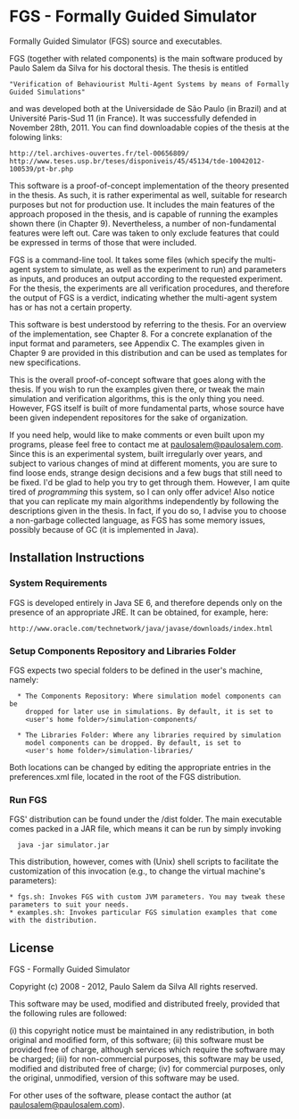 FGS - Formally Guided Simulator
===============================================================================

Formally Guided Simulator (FGS) source and executables. 

FGS (together with related components) is the main software produced by Paulo Salem da Silva for his doctoral thesis. The thesis is entitled

    "Verification of Behaviourist Multi-Agent Systems by means of Formally Guided Simulations"
  
and was developed both at the Universidade de São Paulo (in Brazil) and at Université Paris-Sud 11 (in France). It was successfully defended in November 28th, 2011. You can find downloadable copies of the thesis at the folowing links:

  
    http://tel.archives-ouvertes.fr/tel-00656809/
    http://www.teses.usp.br/teses/disponiveis/45/45134/tde-10042012-100539/pt-br.php


This software is a proof-of-concept implementation of the theory presented in the thesis. As such, it is rather experimental as well, suitable for research purposes but not for production use. It includes the main features of the approach proposed in the thesis, and is capable of running the examples shown there (in Chapter 9). Nevertheless, a number of non-fundamental features were left out. Care was taken to only exclude features that could be expressed in terms of those that were included.

FGS is a command-line tool. It takes some files (which specify the multi-agent system to simulate, as well as the experiment to run) and parameters as inputs, and produces an output according to the requested experiment. For the thesis, the experiments are all verification procedures, and therefore the output of FGS is a verdict, indicating whether the multi-agent system has or has not
a certain property. 

This software is best understood by referring to the thesis. For an overview of the implementation, see Chapter 8. For a concrete explanation of the input format and parameters, see Appendix C. The examples given in Chapter 9 are provided in this distribution and can be used as templates for new specifications.

This is the overall proof-of-concept software that goes along with the thesis. If you wish to run the examples given there, or tweak the main simulation and verification algorithms, this is the only thing you need. However, FGS itself is built of more fundamental parts, whose source have been given independent repositores for the sake of organization.

If you need help, would like to make comments or even built upon my programs, please feel free to contact me at paulosalem@paulosalem.com. Since this is an experimental system, built irregularly over years, and subject to various changes of mind at different moments, you are sure to find loose ends, strange design decisions and a few bugs that still need to be fixed. I'd be glad to help you try to get through them. However, I am quite tired of _programming_ this system, so I can only offer advice! Also notice that you can replicate my main algorithms independently by following the descriptions given in the thesis. In fact, if you do so, I advise you to choose a non-garbage collected language, as FGS has some memory issues, possibly because of GC (it is implemented in Java).



Installation Instructions
-------------------------------------------------------------------------------


### System Requirements ###


FGS is developed entirely in Java SE 6, and therefore depends only on the presence of an appropriate JRE. It can be obtained, for example, here:
  
    http://www.oracle.com/technetwork/java/javase/downloads/index.html
     


### Setup Components Repository and Libraries Folder ###


FGS expects two special folders to be defined in the user's machine, namely:
    
      * The Components Repository: Where simulation model components can be
        dropped for later use in simulations. By default, it is set to
        <user's home folder>/simulation-components/
        
      * The Libraries Folder: Where any libraries required by simulation
        model components can be dropped. By default, is set to
        <user's home folder>/simulation-libraries/
        

Both locations can be changed by editing the appropriate entries in the preferences.xml file, located in the root of the FGS distribution.



### Run FGS ###

FGS' distribution can be found under the /dist folder. The main executable comes packed in a JAR file, which means it can be run by simply invoking


  ```shell  
    java -jar simulator.jar
  ```
    
This distribution, however, comes with (Unix) shell scripts to facilitate the customization of this invocation (e.g., to change the virtual machine's  parameters):
  
    * fgs.sh: Invokes FGS with custom JVM parameters. You may tweak these parameters to suit your needs.
    * examples.sh: Invokes particular FGS simulation examples that come with the distribution.
  
  


License
-------------------------------------------------------------------------------

FGS - Formally Guided Simulator
 
Copyright (c) 2008 - 2012, Paulo Salem da Silva
All rights reserved.
  
This software may be used, modified and distributed freely, provided that the 
following rules are followed:
  
  (i)   this copyright notice must be maintained in any redistribution, in both 
          original and modified form,  of this software;
  (ii)  this software must be provided free of charge, although services which 
          require the software may be charged;
  (iii) for non-commercial purposes, this software may be used, modified and 
          distributed free of charge;
  (iv)  for commercial purposes, only the original, unmodified, version of this 
          software may be used.
  
For other uses of the software, please contact the author (at paulosalem@paulosalem.com).
